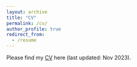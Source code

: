 ```yaml
---
layout: archive
title: "CV"
permalink: /cv/
author_profile: true
redirect_from:
  - /resume
---
```


Please find my [CV](https://nbviewer.org/github/LinChen-65/linchen/blob/d4b748f5990d8a815b44ed03b039b93eb937a684/files/Curriculum_Vitae_Lin_Chen.pdf) here (last updated: Nov 2023).
                    

